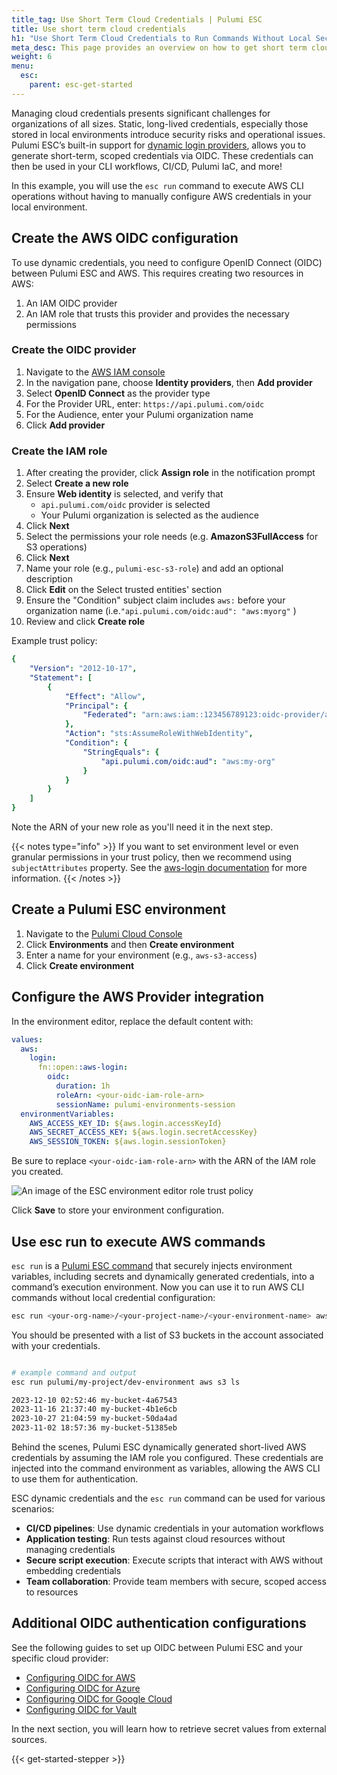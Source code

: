 ```yaml
---
title_tag: Use Short Term Cloud Credentials | Pulumi ESC
title: Use short term cloud credentials
h1: "Use Short Term Cloud Credentials to Run Commands Without Local Secrets"
meta_desc: This page provides an overview on how to get short term cloud credentials and run commands without using local secrets using the "esc run" command.
weight: 6
menu:
  esc:
    parent: esc-get-started
---
```


Managing cloud credentials presents significant challenges for organizations of all sizes. Static, long-lived credentials, especially those stored in local environments introduce security risks and operational issues. Pulumi ESC’s built-in support for [dynamic login providers](/docs/esc/integrations/dynamic-login-credentials/), allows you to generate short-term, scoped credentials via OIDC. These credentials can then be used in your CLI workflows, CI/CD, Pulumi IaC, and more!

In this example, you will use the `esc run` command to execute AWS CLI operations without having to manually configure AWS credentials in your local environment.

## Create the AWS OIDC configuration

To use dynamic credentials, you need to configure OpenID Connect (OIDC) between Pulumi ESC and AWS. This requires creating two resources in AWS:

1. An IAM OIDC provider
2. An IAM role that trusts this provider and provides the necessary permissions

### Create the OIDC provider

1. Navigate to the [AWS IAM console](https://console.aws.amazon.com/iam/)
2. In the navigation pane, choose **Identity providers**, then **Add provider**
3. Select **OpenID Connect** as the provider type
4. For the Provider URL, enter: `https://api.pulumi.com/oidc`
5. For the Audience, enter your Pulumi organization name
6. Click **Add provider**

### Create the IAM role

1. After creating the provider, click **Assign role** in the notification prompt
2. Select **Create a new role**
3. Ensure **Web identity** is selected, and verify that
   - `api.pulumi.com/oidc` provider is selected
   - Your Pulumi organization is selected as the audience
4. Click **Next**
5. Select the permissions your role needs (e.g. **AmazonS3FullAccess** for S3 operations)
6. Click **Next**
7. Name your role (e.g., `pulumi-esc-s3-role`) and add an optional description
8. Click **Edit** on the Select trusted entities' section
9. Ensure the "Condition" subject claim includes `aws:` before your organization name (i.e.`"api.pulumi.com/oidc:aud": "aws:myorg"` )
10. Review and click **Create role**

Example trust policy:

```yaml
{
    "Version": "2012-10-17",
    "Statement": [
        {
            "Effect": "Allow",
            "Principal": {
                "Federated": "arn:aws:iam::123456789123:oidc-provider/api.pulumi.com/oidc"
            },
            "Action": "sts:AssumeRoleWithWebIdentity",
            "Condition": {
                "StringEquals": {
                    "api.pulumi.com/oidc:aud": "aws:my-org"
                }
            }
        }
    ]
}
```

Note the ARN of your new role as you'll need it in the next step.

{{< notes type="info" >}}
If you want to set environment level or even granular permissions in your trust policy, then we recommend using `subjectAttributes` property. See the [aws-login documentation](/docs/esc/integrations/dynamic-login-credentials/aws-login/) for more information.
{{< /notes >}}

## Create a Pulumi ESC environment

1. Navigate to the [Pulumi Cloud Console](https://app.pulumi.com/)  
2. Click **Environments** and then **Create environment**
3. Enter a name for your environment (e.g., `aws-s3-access`)
4. Click **Create environment**

## Configure the AWS Provider integration

In the environment editor, replace the default content with:

```yaml
values:
  aws:
    login:
      fn::open::aws-login:
        oidc:
          duration: 1h
          roleArn: <your-oidc-iam-role-arn>
          sessionName: pulumi-environments-session
  environmentVariables:
    AWS_ACCESS_KEY_ID: ${aws.login.accessKeyId}
    AWS_SECRET_ACCESS_KEY: ${aws.login.secretAccessKey}
    AWS_SESSION_TOKEN: ${aws.login.sessionToken}
```

Be sure to replace `<your-oidc-iam-role-arn>` with the ARN of the IAM role you created.

![An image of the ESC environment editor role trust policy](/docs/esc/assets/esc-environment-editor.png)

Click **Save** to store your environment configuration.

## Use esc run to execute AWS commands

`esc run` is a [Pulumi ESC command](/docs/esc/cli/commands/esc_run/) that securely injects environment variables, including secrets and dynamically generated credentials, into a command’s execution environment. Now you can use it to run AWS CLI commands without local credential configuration:

```bash
esc run <your-org-name>/<your-project-name>/<your-environment-name> aws s3 ls
```

You should be presented with a list of S3 buckets in the account associated with your credentials.

```bash

# example command and output
esc run pulumi/my-project/dev-environment aws s3 ls

2023-12-10 02:52:46 my-bucket-4a67543
2023-11-16 21:37:40 my-bucket-4b1e6cb
2023-10-27 21:04:59 my-bucket-50da4ad
2023-11-02 18:57:36 my-bucket-51385eb
```

Behind the scenes, Pulumi ESC dynamically generated short-lived AWS credentials by assuming the IAM role you configured. These credentials are injected into the command environment as variables, allowing the AWS CLI to use them for authentication.

ESC dynamic credentials and the `esc run` command can be used for various scenarios:

- **CI/CD pipelines**: Use dynamic credentials in your automation workflows
- **Application testing**: Run tests against cloud resources without managing credentials
- **Secure script execution**: Execute scripts that interact with AWS without embedding credentials
- **Team collaboration**: Provide team members with secure, scoped access to resources

## Additional OIDC authentication configurations

See the following guides to set up OIDC between Pulumi ESC and your specific cloud provider:

- [Configuring OIDC for AWS](/docs/pulumi-cloud/oidc/provider/aws/)
- [Configuring OIDC for Azure](/docs/pulumi-cloud/oidc/provider/azure/)
- [Configuring OIDC for Google Cloud](/docs/pulumi-cloud/oidc/provider/gcp/)
- [Configuring OIDC for Vault](/docs/pulumi-cloud/oidc/provider/vault/)

In the next section, you will learn how to retrieve secret values from external sources.

{{< get-started-stepper >}}

